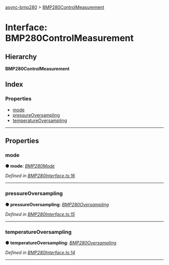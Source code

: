 [async-bmp280](../README.md) > [BMP280ControlMeasurement](../interfaces/bmp280controlmeasurement.md)

# Interface: BMP280ControlMeasurement

## Hierarchy

**BMP280ControlMeasurement**

## Index

### Properties

* [mode](bmp280controlmeasurement.md#mode)
* [pressureOversampling](bmp280controlmeasurement.md#pressureoversampling)
* [temperatureOversampling](bmp280controlmeasurement.md#temperatureoversampling)

---

## Properties

<a id="mode"></a>

###  mode

**● mode**: *[BMP280Mode](../#bmp280mode)*

*Defined in [BMP280Interface.ts:16](https://github.com/AlejandroHerr/async-bmp280/blob/00aaccd/src/lib/BMP280Interface.ts#L16)*

___
<a id="pressureoversampling"></a>

###  pressureOversampling

**● pressureOversampling**: *[BMP280Oversampling](../#bmp280oversampling)*

*Defined in [BMP280Interface.ts:15](https://github.com/AlejandroHerr/async-bmp280/blob/00aaccd/src/lib/BMP280Interface.ts#L15)*

___
<a id="temperatureoversampling"></a>

###  temperatureOversampling

**● temperatureOversampling**: *[BMP280Oversampling](../#bmp280oversampling)*

*Defined in [BMP280Interface.ts:14](https://github.com/AlejandroHerr/async-bmp280/blob/00aaccd/src/lib/BMP280Interface.ts#L14)*

___


